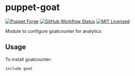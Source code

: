 puppet-goat
===========

[![Puppet Forge](https://img.shields.io/puppetforge/v/halyard/goat.svg)](https://forge.puppetlabs.com/halyard/goat)
[![GitHub Workflow Status](https://img.shields.io/github/workflow/status/halyard/puppet-goat/Build)](https://github.com/halyard/puppet-goat/actions)
[![MIT Licensed](http://img.shields.io/badge/license-MIT-green.svg?style=flat)](https://tldrlegal.com/license/mit-license)

Module to configure goatcounter for analytics

## Usage

To install goatcounter:

```puppet
include goat
```

